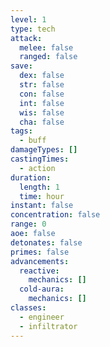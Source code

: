 ```yaml
---
level: 1
type: tech
attack:
  melee: false
  ranged: false
save:
  dex: false
  str: false
  con: false
  int: false
  wis: false
  cha: false
tags:
  - buff
damageTypes: []
castingTimes:
  - action
duration:
  length: 1
  time: hour
instant: false
concentration: false
range: 0
aoe: false
detonates: false
primes: false
advancements:
  reactive:
    mechanics: []
  cold-aura:
    mechanics: []
classes:
  - engineer
  - infiltrator
---
```


